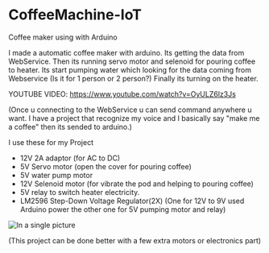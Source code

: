 # CoffeeMachine-IoT
Coffee maker using with Arduino

I made a automatic coffee maker with arduino. Its getting the data from WebService.
Then its running servo motor and selenoid for pouring coffee to heater.
Its start pumping water which looking for the data coming from Webservice (Is it for 1 person or 2 person?)
Finally its turning on the heater.


YOUTUBE VIDEO:
https://www.youtube.com/watch?v=OyULZ6lz3Js

(Once u connecting to the WebService u can send command anywhere u want. I have a project that recognize my voice and I basically say "make me a coffee" then its sended to arduino.)

I use these for my Project
- 12V 2A adaptor (for AC to DC)
- 5V Servo motor (open the cover for pouring coffee)
- 5V water pump motor
- 12V Selenoid motor (for vibrate the pod and helping to pouring coffee)
- 5V relay to switch heater electricity.
- LM2596 Step-Down Voltage Regulator(2X)  (One for 12V to 9V used Arduino power the other one for 5V pumping motor and relay)

![In a single picture](https://raw.githubusercontent.com/alprncnky/CoffeeMachine-IoT/master/CoffeeMachinepAİNTED.png)

(This project can be done better with a few extra motors or electronics part)
